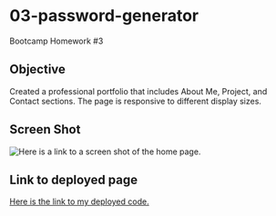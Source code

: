 # 03-password-generator
Bootcamp Homework #3

## Objective

<!-- Rewrite -->
Created a professional portfolio that includes About Me, Project, and Contact sections. The page is responsive to different display sizes.  

## Screen Shot

<!-- Upload screen shot -->
![Here is a link to a screen shot of the home page.](./assets/images/portfolio_screen_shot.png)  

## Link to deployed page

<!-- Upload link -->
[Here is the link to my deployed code.](https://ljhofer.github.io/02-advanced-css-portfolio/)